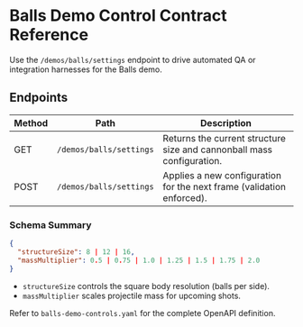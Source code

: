 # Balls Demo Control Contract Reference

Use the `/demos/balls/settings` endpoint to drive automated QA or integration harnesses for the Balls demo.

## Endpoints

| Method | Path                    | Description                                                           |
|--------|-------------------------|-----------------------------------------------------------------------|
| GET    | `/demos/balls/settings` | Returns the current structure size and cannonball mass configuration. |
| POST   | `/demos/balls/settings` | Applies a new configuration for the next frame (validation enforced). |

### Schema Summary

```json
{
  "structureSize": 8 | 12 | 16,
  "massMultiplier": 0.5 | 0.75 | 1.0 | 1.25 | 1.5 | 1.75 | 2.0
}
```

- `structureSize` controls the square body resolution (balls per side).
- `massMultiplier` scales projectile mass for upcoming shots.

Refer to `balls-demo-controls.yaml` for the complete OpenAPI definition.
